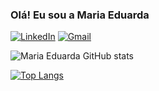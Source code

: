 
### Olá! Eu sou a Maria Eduarda 

[![LinkedIn](https://img.shields.io/badge/LinkedIn-0077B5?style=for-the-badge&logo=linkedin&logoColor=white)](https://WWW.linkedin.com/in/maria-eduarda-miranda-a270a7229)
[![Gmail](https://img.shields.io/badge/Gmail-D14836?style=for-the-badge&logo=gmail&logoColor=white)](mariaeduarda.mirandamorais2004@gmail.com)

![Maria Eduarda GitHub stats](https://github-readme-stats.vercel.app/api?username=madumorais&show_icons=true&theme=radical)

[![Top Langs](https://github-readme-stats.vercel.app/api/top-langs/?username=madumorais&layout=compact&title_color=d83a7c&text_color=f8f8f2&hide=java&bg_color=171c24)](https://github.com/madumorais)
